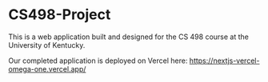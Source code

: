 # CS498-Project
This is a web application built and designed for the CS 498 course at the University of Kentucky.

Our completed application is deployed on Vercel here: https://nextjs-vercel-omega-one.vercel.app/